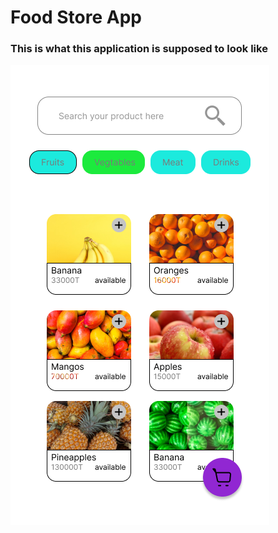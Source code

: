 # Food Store App
### This is what this application is supposed to look like
![](https://github.com/pashaamiriali/food_store_app/blob/main/screenshots/homepageux.png)
    